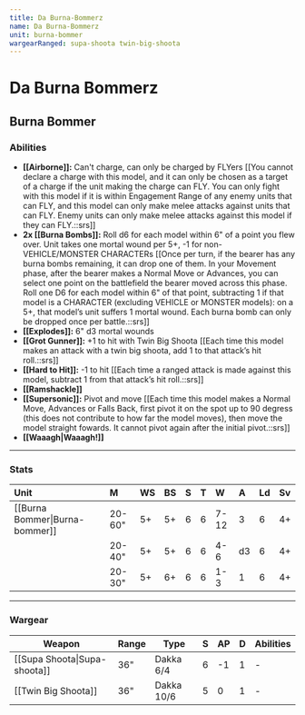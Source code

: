 ```yaml
---
title: Da Burna-Bommerz
name: Da Burna-Bommerz
unit: burna-bommer
wargearRanged: supa-shoota twin-big-shoota
---
```


# Da Burna Bommerz
## Burna Bommer
### Abilities
- **[[Airborne]]:** Can't charge, can only be charged by FLYers [[You cannot declare a charge with this model, and it can only be chosen as a target of a charge if the unit making the charge can FLY. You can only fight with this model if it is within Engagement Range of any enemy units that can FLY, and this model can only make melee attacks against units that can FLY. Enemy units can only make melee attacks against this model if they can FLY.::srs]]
- **2x [[Burna Bombs]]:** Roll d6 for each model within 6" of a point you flew over. Unit takes one mortal wound per 5+, -1 for non-VEHICLE/MONSTER CHARACTERs [[Once per turn, if the bearer has any burna bombs remaining, it can drop one of them. In your Movement phase, after the bearer makes a Normal Move or Advances, you can select one point on the battlefield the bearer moved across this phase. Roll one D6 for each model within 6" of that point, subtracting 1 if that model is a CHARACTER (excluding VEHICLE or MONSTER models): on a 5+, that model’s unit suffers 1 mortal wound. Each burna bomb can only be dropped once per battle.::srs]]
- **[[Explodes]]:** 6" d3 mortal wounds
- **[[Grot Gunner]]:** +1 to hit with Twin Big Shoota [[Each time this model makes an attack with a twin big shoota, add 1 to that attack’s hit roll.::srs]]
- **[[Hard to Hit]]:** -1 to hit [[Each time a ranged attack is made against this model, subtract 1 from that attack’s hit roll.::srs]]
- **[[Ramshackle]]**
- **[[Supersonic]]:** Pivot and move [[Each time this model makes a Normal Move, Advances or Falls Back, first pivot it on the spot up to 90 degress (this does not contribute to how far the model moves), then move the model straight fowards. It cannot pivot again after the initial pivot.::srs]]
- **[[Waaagh\|Waaagh!]]**

---

### Stats

| Unit                           | M      | WS  | BS  | S   | T   | W    | A   | Ld  | Sv  |
|:------------------------------ |:------ |:--- |:--- |:--- |:--- |:---- |:--- |:--- |:--- |
| [[Burna Bommer\|Burna-bommer]] | 20-60" | 5+  | 5+  | 6   | 6   | 7-12 | 3   | 6   | 4+  |
|                                | 20-40" | 5+  | 5+  | 6   | 6   | 4-6  | d3  | 6   | 4+  |
|                                | 20-30" | 5+  | 6+  | 6   | 6   | 1-3  | 1   | 6   | 4+  |


---

### Wargear

| Weapon | Range | Type | S   | AP  | D   | Abilities |
| ------ | ----- | ---- | --- | --- | --- | --------- |
| [[Supa Shoota\|Supa-shoota]] | 36"   | Dakka 6/4 | 6   | -1  | 1   | -         | 
| [[Twin Big Shoota]] | 36"   | Dakka 10/6 | 5   | 0   | 1   | -         |

